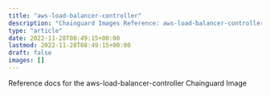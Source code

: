 ```yaml
---
title: "aws-load-balancer-controller"
description: "Chainguard Images Reference: aws-load-balancer-controller"
type: "article"
date: 2022-11-28T08:49:15+00:00
lastmod: 2022-11-28T08:49:15+00:00
draft: false
images: []
---
```


Reference docs for the aws-load-balancer-controller Chainguard Image
